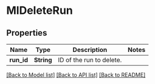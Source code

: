 # MlDeleteRun

## Properties

Name | Type | Description | Notes
------------ | ------------- | ------------- | -------------
**run_id** | **String** | ID of the run to delete. | 

[[Back to Model list]](../README.md#documentation-for-models) [[Back to API list]](../README.md#documentation-for-api-endpoints) [[Back to README]](../README.md)


